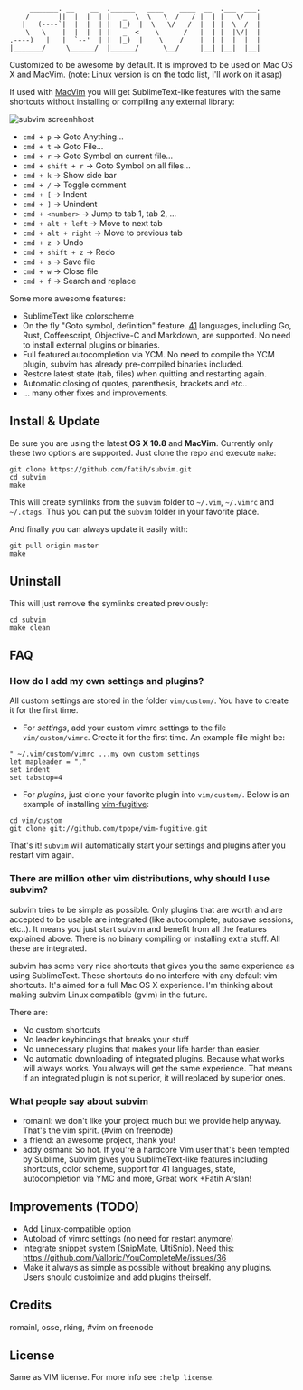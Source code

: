 ```
     _______. __    __  .______   ____    ____  __  .___  ___. 
    /       ||  |  |  | |   _  \  \   \  /   / |  | |   \/   | 
   |   (----`|  |  |  | |  |_)  |  \   \/   /  |  | |  \  /  | 
    \   \    |  |  |  | |   _  <    \      /   |  | |  |\/|  | 
.----)   |   |  `--'  | |  |_)  |    \    /    |  | |  |  |  | 
|_______/     \______/  |______/      \__/     |__| |__|  |__| 
```

Customized to be awesome by default. It is improved to be used on Mac OS X and
MacVim. (note: Linux version is on the todo list, I'll work on it asap)

If used with [MacVim](https://code.google.com/p/macvim/) you will get
SublimeText-like features with the same shortcuts without installing or compiling any external library:

![subvim screenhhost](https://raw.github.com/fatih/subvim/master/_assets/subvim-screenshot.png)

* `cmd + p` -> Goto Anything...
* `cmd + t` -> Goto File...
* `cmd + r` -> Goto Symbol on  current file...
* `cmd + shift + r` -> Goto Symbol on all files...
* `cmd + k` -> Show side bar 
* `cmd + /` -> Toggle comment
* `cmd + [` -> Indent 
* `cmd + ]` -> Unindent
* `cmd + <number>` -> Jump to tab 1, tab 2, ...
* `cmd + alt + left` -> Move to next tab
* `cmd + alt + right` -> Move to previous tab
* `cmd + z` -> Undo
* `cmd + shift + z` -> Redo
* `cmd + s` -> Save file
* `cmd + w` -> Close file
* `cmd + f` -> Search and replace

Some more awesome features:

* SublimeText like colorscheme
* On the fly "Goto symbol, definition" feature.
[41](http://ctags.sourceforge.net/languages.html) languages, including Go, Rust,
Coffeescript, Objective-C and Markdown, are supported. No need to install external
plugins or binaries.
* Full featured autocompletion via YCM. No need to compile the YCM plugin,
subvim has already pre-compiled binaries included.
* Restore latest state (tab, files) when quitting and restarting again.
* Automatic closing of quotes, parenthesis, brackets and etc..
* ... many other fixes and improvements.

## Install & Update

Be sure you are using the latest **OS X 10.8** and **MacVim**. Currently only
these two options are supported. Just clone the repo and execute `make`:

    git clone https://github.com/fatih/subvim.git
    cd subvim
    make
    
This will create symlinks from the `subvim` folder to `~/.vim`, `~/.vimrc`
and `~/.ctags`. Thus you can put the `subvim` folder in your favorite
place.

And finally you can always update it easily with:

    git pull origin master
	make

## Uninstall

This will just remove the symlinks created previously:

    cd subvim
    make clean

## FAQ

### How do I add my own settings and plugins?

All custom settings are stored in the folder `vim/custom/`. You have to create
it for the first time.

* For *settings*, add your custom vimrc settings to the file `vim/custom/vimrc`. Create it for the first time. An example file might be:
```
" ~/.vim/custom/vimrc ...my own custom settings
let mapleader = ","
set indent
set tabstop=4
```

* For *plugins*, just clone your favorite plugin into `vim/custom/`.
  Below is an example of installing [vim-fugitive](https://github.com/tpope/vim-fugitive):
```
cd vim/custom
git clone git://github.com/tpope/vim-fugitive.git
```

That's it! `subvim` will automatically start your settings and plugins after you restart
vim again.

### There are million other vim distributions, why should I use subvim?

subvim tries to be simple as possible. Only plugins that are worth and are
accepted to be usable are integrated (like autocomplete, autosave sessions,
etc..). It means you just start subvim and benefit from all the features 
explained above. There is no binary compiling or installing extra stuff. All
these are integrated.

subvim has some very nice shortcuts that gives you the same
experience as using SublimeText. These shortcuts do no interfere with any
default vim shortcuts. It's aimed for a full Mac OS X experience. I'm
thinking about making subvim Linux compatible (gvim) in the future.

There are:

* No custom shortcuts
* No leader keybindings that breaks your stuff
* No unnecessary plugins that makes your life harder than easier.
* No automatic downloading of integrated plugins. Because what works will
always works. You always will get the same experience. That means if an
integrated plugin is not superior, it will replaced by superior ones.

### What people say about subvim

* romainl: we don't like your project much but we provide help anyway. That's the vim spirit. (#vim on freenode)
* a friend: an awesome project, thank you!
* addy osmani: So hot. If you're a hardcore Vim user that's been tempted by Sublime, Subvim
gives you SublimeText-like features including shortcuts, color scheme, support
for 41 languages, state, autocompletion via YMC and more, Great work +Fatih
Arslan! 

## Improvements (TODO)

* Add Linux-compatible option
* Autoload of vimrc settings (no need for restart anymore)
* Integrate snippet system ([SnipMate](https://github.com/garbas/vim-snipmate),
  [UltiSnip](https://github.com/SirVer/ultisnips)). Need this: https://github.com/Valloric/YouCompleteMe/issues/36
* Make it always as simple as possible without breaking any plugins. Users
  should custoimize and add plugins theirself.

## Credits

romainl, osse, rking, #vim on freenode

## License

Same as VIM license. For more info see `:help license`.
